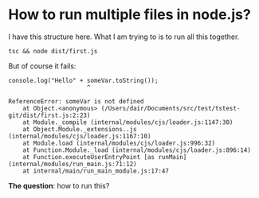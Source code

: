 # How to run multiple files in node.js?

I have this structure here. What I am trying to is to run all this together.

```
tsc && node dist/first.js
```

But of course it fails:

```
console.log("Hello" + someVar.toString());
                      ^

ReferenceError: someVar is not defined
    at Object.<anonymous> (/Users/dair/Documents/src/test/tstest-git/dist/first.js:2:23)
    at Module._compile (internal/modules/cjs/loader.js:1147:30)
    at Object.Module._extensions..js (internal/modules/cjs/loader.js:1167:10)
    at Module.load (internal/modules/cjs/loader.js:996:32)
    at Function.Module._load (internal/modules/cjs/loader.js:896:14)
    at Function.executeUserEntryPoint [as runMain] (internal/modules/run_main.js:71:12)
    at internal/main/run_main_module.js:17:47
```

**The question**: how to run this?


